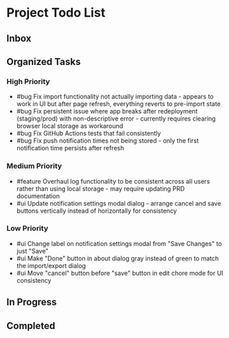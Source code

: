 # Project Todo List

## Inbox
<!-- Add new ideas and todos anywhere in this section -->

## Organized Tasks
<!-- Copilot will maintain this section -->

### High Priority
<!-- Critical bugs and important features -->
- #bug Fix import functionality not actually importing data - appears to work in UI but after page refresh, everything reverts to pre-import state
- #bug Fix persistent issue where app breaks after redeployment (staging/prod) with non-descriptive error - currently requires clearing browser local storage as workaround
- #bug Fix GitHub Actions tests that fail consistently
- #bug Fix push notification times not being stored - only the first notification time persists after refresh

### Medium Priority
<!-- Enhancements and improvements -->
- #feature Overhaul log functionality to be consistent across all users rather than using local storage - may require updating PRD documentation
- #ui Update notification settings modal dialog - arrange cancel and save buttons vertically instead of horizontally for consistency

### Low Priority
<!-- Nice-to-haves and maintenance tasks -->
- #ui Change label on notification settings modal from "Save Changes" to just "Save"
- #ui Make "Done" button in about dialog gray instead of green to match the import/export dialog
- #ui Move "cancel" button before "save" button in edit chore mode for UI consistency

## In Progress
<!-- Tasks currently being worked on -->

## Completed
<!-- Finished tasks -->
